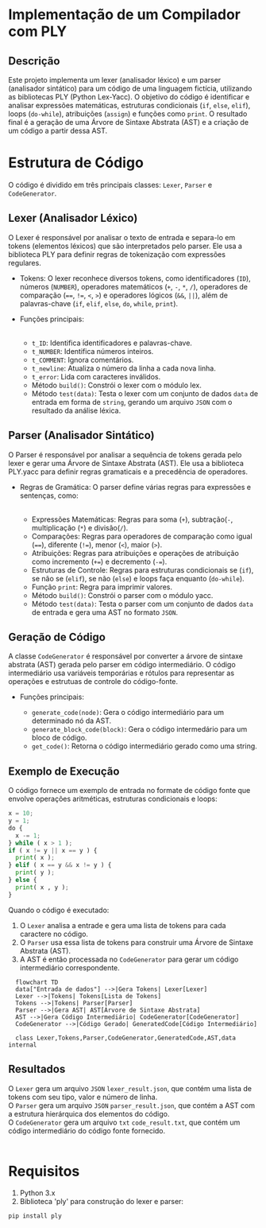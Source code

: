 # Implementação de um Compilador com PLY

## Descrição
Este projeto implementa um lexer (analisador léxico) e um parser (analisador sintático) para um código de uma linguagem fictícia, utilizando as bibliotecas PLY (Python Lex-Yacc). O objetivo do código é identificar e analisar expressões matemáticas, estruturas condicionais (`if`, `else`, `elif`), loops (`do-while`), atribuições (`assign`) e funções como `print`. O resultado final é a geração de uma Árvore de Sintaxe Abstrata (AST) e a criação de um código a partir dessa AST.

# Estrutura de Código
O código é dividido em três principais classes: `Lexer`, `Parser` e `CodeGenerator`.

## Lexer (Analisador Léxico)
O Lexer é responsável por analisar o texto de entrada e separa-lo em tokens (elementos léxicos) que são interpretados pelo parser. Ele usa a biblioteca PLY para definir regras de tokenização com expressões regulares.

- Tokens: O lexer reconhece diversos tokens, como identificadores (`ID`), números (`NUMBER`), operadores matemáticos (`+`, `-`, `*`, `/`), operadores de comparação (`==`, `!=`, `<`, `>`) e operadores lógicos (`&&`, `||`), além de palavras-chave (`if`, `elif`, `else`, `do`, `while`, `print`).

<ul>
  <li>
    Funções principais:
  </li>
  <br>
  <ul>
    <li>
      <code>t_ID</code>: Identifica identificadores e palavras-chave.
    </li>
    <li>
      <code>t_NUMBER</code>: Identifica números inteiros.
    </li>
    <li>
      <code>t_COMMENT</code>: Ignora comentários.
    </li>
    <li>
      <code>t_newline</code>: Atualiza o número da linha a cada nova linha.
    </li>
    <li>
      <code>t_error</code>: Lida com caracteres inválidos.
    </li>
    <li>
      Método <code>build()</code>: Constrói o lexer com o módulo lex.
    </li>
    <li>
      Método <code>test(data)</code>: Testa o lexer com um conjunto de dados <code>data</code> de entrada em forma de <code>string</code>, gerando um arquivo <code>JSON</code> com o resultado da análise léxica.
    </li>
  </ul>
</ul>

## Parser (Analisador Sintático)
O Parser é responsável por analisar a sequência de tokens gerada pelo lexer e gerar uma Árvore de Sintaxe Abstrata (AST). Ele usa a biblioteca PLY.yacc para definir regras gramaticais e a precedência de operadores.

<ul>
  <li>
    Regras de Gramática: O parser define várias regras para expressões e sentenças, como:
  </li>
  <br>
  <ul>
    <li>Expressões Matemáticas: Regras para soma (<code>+</code>), subtração(<code>-</code>, multiplicação (<code>*</code>) e divisão(<code>/</code>).</li>
    <li>Comparações: Regras para operadores de comparação como igual (<code>==</code>), diferente (<code>!=</code>), menor (<code><</code>), maior (<code>></code>).</li>
    <li>Atribuições: Regras para atribuições e operações de atribuição como incremento (<code>+=</code>) e decremento (<code>-=</code>).</li>
    <li>Estruturas de Controle: Regras para estruturas condicionais se (<code>if</code>), se não se (<code>elif</code>), se não (<code>else</code>) e loops faça enquanto (<code>do-while</code>).</li>
    <li>Função <code>print</code>: Regra para imprimir valores.</li>
    <li>Método <code>build()</code>: Constrói o parser com o módulo yacc.</li>
    <li>Método <code>test(data)</code>: Testa o parser com um conjunto de dados <code>data</code> de entrada e gera uma AST no formato <code>JSON</code>.</li>
  </ul>
</ul>

## Geração de Código
A classe `CodeGenerator` é responsável por converter a árvore de sintaxe abstrata (AST) gerada pelo parser em código intermediário. O código intermediário usa variáveis temporárias e rótulos para representar as operações e estrutuas de controle do código-fonte.

<ul>
  <li>
    Funções principais:
  </li>
  <ul>
    <li>
      <code>generate_code(node)</code>: Gera o código intermediário para um determinado nó da AST.
    </li>
    <li>
      <code>generate_block_code(block)</code>: Gera o código intermedário para um bloco de código.
    </li>
    <li>
      <code>get_code()</code>: Retorna o código intermediário gerado como uma string.
    </li>
  </ul>
</ul>

## Exemplo de Execução
O código fornece um exemplo de entrada no formate de código fonte que envolve operações aritméticas, estruturas condicionais e loops:

```Python
x = 10;
y = 1;
do {
  x -= 1;
} while ( x > 1 );
if ( x != y || x == y ) {
  print( x );
} elif ( x == y && x != y ) {
  print( y );
} else {
  print( x , y );
}
```
Quando o código é executado:
1. O `Lexer` analisa a entrade e gera uma lista de tokens para cada caractere no código.
2. O `Parser` usa essa lista de tokens para construir uma Árvore de Sintaxe Abstrata (AST).
3. A AST é então processada no `CodeGenerator` para gerar um código intermediário correspondente.
```mermaid
  flowchart TD
  data["Entrada de dados"] -->|Gera Tokens| Lexer[Lexer]
  Lexer -->|Tokens| Tokens[Lista de Tokens]
  Tokens -->|Tokens| Parser[Parser]
  Parser -->|Gera AST| AST[Árvore de Sintaxe Abstrata]
  AST -->|Gera Código Intermediário| CodeGenerator[CodeGenerator]
  CodeGenerator -->|Código Gerado| GeneratedCode[Código Intermediário]

  class Lexer,Tokens,Parser,CodeGenerator,GeneratedCode,AST,data internal
```


## Resultados
O `Lexer` gera um arquivo `JSON` `lexer_result.json`, que contém uma lista de tokens com seu tipo, valor e número de linha.
<br>
O `Parser` gera um arquivo `JSON` `parser_result.json`, que contém a AST com a estrutura hierárquica dos elementos do código.
<br>
O `CodeGenerator` gera um arquivo `txt` `code_result.txt`, que contém um código intermediário do código fonte fornecido.
<br>
<br>
# Requisitos
1. Python 3.x
2. Biblioteca 'ply' para construção do lexer e parser:
```bash
pip install ply
```
